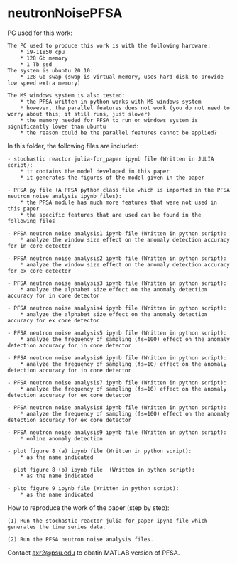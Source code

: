 # neutronNoisePFSA

PC used for this work:

    The PC used to produce this work is with the following hardware:
        * i9-11850 cpu
        * 128 Gb memory
        * 1 Tb ssd
    The system is ubuntu 20.10:
        * 128 Gb swap (swap is virtual memory, uses hard disk to provide low speed extra memory)
        
    The MS windows system is also tested:
        * the PFSA written in python works with MS windows system
        * however, the parallel features does not work (you do not need to worry about this; it still runs, just slower)
        * the memory needed for PFSA to run on windows system is significantly lower than ubuntu
        * the reason could be the parallel features cannot be applied?



In this folder, the following files are included:

    - stochastic reactor julia-for_paper ipynb file (Written in JULIA script): 
        * it contains the model developed in this paper
        * it generates the figures of the model given in the paper
        
    - PFSA py file (A PFSA python class file which is imported in the PFSA neutron noise analysis ipynb files):
        * the PFSA module has much more features that were not used in this paper
        * the specific features that are used can be found in the following files
        
    - PFSA neutron noise analysis1 ipynb file (Written in python script):
        * analyze the window size effect on the anomaly detection accuracy for in core detector
        
    - PFSA neutron noise analysis2 ipynb file (Written in python script):
        * analyze the window size effect on the anomaly detection accuracy for ex core detector
        
    - PFSA neutron noise analysis3 ipynb file (Written in python script): 
    	* analyze the alphabet size effect on the anomaly detection accuracy for in core detector
    	
    - PFSA neutron noise analysis4 ipynb file (Written in python script): 
    	* analyze the alphabet size effect on the anomaly detection accuracy for ex core detector
    	
    - PFSA neutron noise analysis5 ipynb file (Written in python script): 
    	* analyze the frequency of sampling (fs=100) effect on the anomaly detection accuracy for in core detector
    	
    - PFSA neutron noise analysis6 ipynb file (Written in python script): 
    	* analyze the frequency of sampling (fs=10) effect on the anomaly detection accuracy for in core detector
    	
    - PFSA neutron noise analysis7 ipynb file (Written in python script): 
    	* analyze the frequency of sampling (fs=10) effect on the anomaly detection accuracy for ex core detector

    - PFSA neutron noise analysis8 ipynb file (Written in python script): 
    	* analyze the frequency of sampling (fs=100) effect on the anomaly detection accuracy for ex core detector
    	
    - PFSA neutron noise analysis9 ipynb file (Written in python script): 
    	* online anomaly detection
        
    - plot figure 8 (a) ipynb file (Written in python script):
        * as the name indicated
        
    - plot figure 8 (b) ipynb file  (Written in python script):
        * as the name indicated    
        
    - plto figure 9 ipynb file (Written in python script):
    	* as the name indicated
      
How to reproduce the work of the paper (step by step):

    (1) Run the stochastic reactor julia-for_paper ipynb file which generates the time series data.

    (2) Run the PFSA neutron noise analysis files.


Contact axr2@psu.edu to obatin MATLAB version of PFSA.
